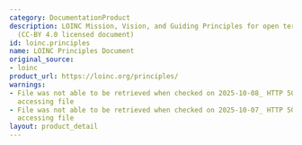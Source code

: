 ```yaml
---
category: DocumentationProduct
description: LOINC Mission, Vision, and Guiding Principles for open terminology development
  (CC-BY 4.0 licensed document)
id: loinc.principles
name: LOINC Principles Document
original_source:
- loinc
product_url: https://loinc.org/principles/
warnings:
- File was not able to be retrieved when checked on 2025-10-08_ HTTP 503 error when
  accessing file
- File was not able to be retrieved when checked on 2025-10-07_ HTTP 503 error when
  accessing file
layout: product_detail
---
```

